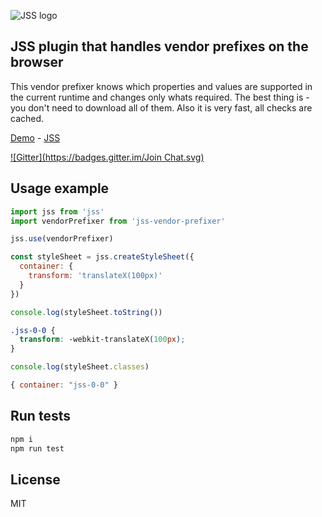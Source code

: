 ![JSS logo](https://avatars1.githubusercontent.com/u/9503099?v=3&s=60)

## JSS plugin that handles vendor prefixes on the browser

This vendor prefixer knows which properties and values are supported in the
current runtime and changes only whats required.
The best thing is - you don't need to download all of them.
Also it is very fast, all checks are cached.

[Demo](http://jsstyles.github.io/jss-examples/index.html#plugin-jss-vendor-prefixer) -
[JSS](https://github.com/jsstyles/jss)

[![Gitter](https://badges.gitter.im/Join Chat.svg)](https://gitter.im/jsstyles/jss?utm_source=badge&utm_medium=badge&utm_campaign=pr-badge&utm_content=badge)


## Usage example

```javascript
import jss from 'jss'
import vendorPrefixer from 'jss-vendor-prefixer'

jss.use(vendorPrefixer)

const styleSheet = jss.createStyleSheet({
  container: {
    transform: 'translateX(100px)'
  }
})
```

```javascript
console.log(styleSheet.toString())
```
```css
.jss-0-0 {
  transform: -webkit-translateX(100px);
}
```

```javascript
console.log(styleSheet.classes)
```
```javascript
{ container: "jss-0-0" }
```


## Run tests

```bash
npm i
npm run test
```


## License

MIT

